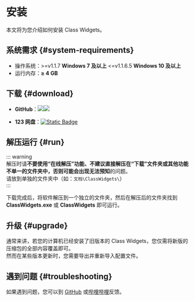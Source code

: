 # 安装
本文将为您介绍如何安装 Class Widgets。
## 系统需求 {#system-requirements}
- 操作系统：<Badge type="warning">>=v1.1.7</Badge> **Windows 7 及以上**   <Badge type="info"><=v1.1.6.5</Badge> **Windows 10 及以上**
- 运行内存：**≥ 4 GB**

## 下载 {#download}
- **GitHub**：[![](https://img.shields.io/github/v/release/RinLit-233-shiroko/Class-Widgets?label=%E7%A8%B3%E5%AE%9A%E7%89%88%E6%9C%AC)](https://github.com/RinLit-233-shiroko/Class-Widgets/releases/latest)[![](https://img.shields.io/github/v/release/RinLit-233-shiroko/Class-Widgets?include_prereleases&label=%E9%A2%84%E8%A7%88%E7%89%88%E6%9C%AC)
](https://github.com/RinLit-233-shiroko/Class-Widgets/releases)

- **123 网盘**：[![Static Badge](https://img.shields.io/badge/RL23-R?label=%E6%8F%90%E5%8F%96%E7%A0%81)](https://www.123pan.com/s/DCyBTd-RAnxH)

## 解压运行 {#run}
::: warning  
解压时请**不要使用“在线解压”**功能、不建议直接解压在“下载”文件夹或其他功能不单一的文件夹中，否则可能会出现**无法预知**的问题。  
请放到单独的文件夹中（如：`文档\ClassWidgets\`）  
:::  

下载完成后，将软件解压到一个独立的文件夹，然后在解压后的文件夹找到 **ClassWidgets.exe** 或 **ClassWidgets** 即可运行。

## 升级 {#upgrade}
通常来讲，若您的计算机已经安装了旧版本的 Class Widgets，您仅需将新版的压缩包的全部内容覆盖即可。  
然而在某些版本更新时，您需要导出并重新导入配置文件。

## 遇到问题 {#troubleshooting}
如果遇到问题，您可以到 [GitHub](https://github.com/RinLit-233-shiroko/Class-Widgets/issues) 或[哔哩哔哩](https://www.bilibili.com/video/BV1xwW9eyEGu/)反馈。